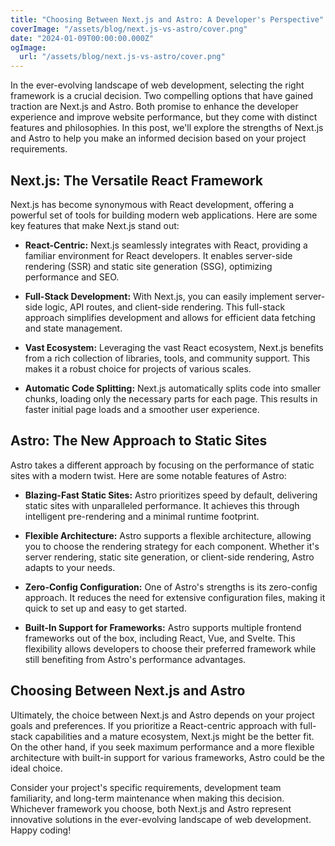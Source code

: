```yaml
---
title: "Choosing Between Next.js and Astro: A Developer's Perspective"
coverImage: "/assets/blog/next.js-vs-astro/cover.png"
date: "2024-01-09T00:00:00.000Z"
ogImage:
  url: "/assets/blog/next.js-vs-astro/cover.png"
---
```


In the ever-evolving landscape of web development, selecting the right framework is a crucial decision. Two compelling options that have gained traction are Next.js and Astro. Both promise to enhance the developer experience and improve website performance, but they come with distinct features and philosophies. In this post, we'll explore the strengths of Next.js and Astro to help you make an informed decision based on your project requirements.

## **Next.js: The Versatile React Framework**

Next.js has become synonymous with React development, offering a powerful set of tools for building modern web applications. Here are some key features that make Next.js stand out:

- **React-Centric:** Next.js seamlessly integrates with React, providing a familiar environment for React developers. It enables server-side rendering (SSR) and static site generation (SSG), optimizing performance and SEO.

- **Full-Stack Development:** With Next.js, you can easily implement server-side logic, API routes, and client-side rendering. This full-stack approach simplifies development and allows for efficient data fetching and state management.

- **Vast Ecosystem:** Leveraging the vast React ecosystem, Next.js benefits from a rich collection of libraries, tools, and community support. This makes it a robust choice for projects of various scales.

- **Automatic Code Splitting:** Next.js automatically splits code into smaller chunks, loading only the necessary parts for each page. This results in faster initial page loads and a smoother user experience.

## **Astro: The New Approach to Static Sites**

Astro takes a different approach by focusing on the performance of static sites with a modern twist. Here are some notable features of Astro:

- **Blazing-Fast Static Sites:** Astro prioritizes speed by default, delivering static sites with unparalleled performance. It achieves this through intelligent pre-rendering and a minimal runtime footprint.

- **Flexible Architecture:** Astro supports a flexible architecture, allowing you to choose the rendering strategy for each component. Whether it's server rendering, static site generation, or client-side rendering, Astro adapts to your needs.

- **Zero-Config Configuration:** One of Astro's strengths is its zero-config approach. It reduces the need for extensive configuration files, making it quick to set up and easy to get started.

- **Built-In Support for Frameworks:** Astro supports multiple frontend frameworks out of the box, including React, Vue, and Svelte. This flexibility allows developers to choose their preferred framework while still benefiting from Astro's performance advantages.

## **Choosing Between Next.js and Astro**

Ultimately, the choice between Next.js and Astro depends on your project goals and preferences. If you prioritize a React-centric approach with full-stack capabilities and a mature ecosystem, Next.js might be the better fit. On the other hand, if you seek maximum performance and a more flexible architecture with built-in support for various frameworks, Astro could be the ideal choice.

Consider your project's specific requirements, development team familiarity, and long-term maintenance when making this decision. Whichever framework you choose, both Next.js and Astro represent innovative solutions in the ever-evolving landscape of web development. Happy coding!

